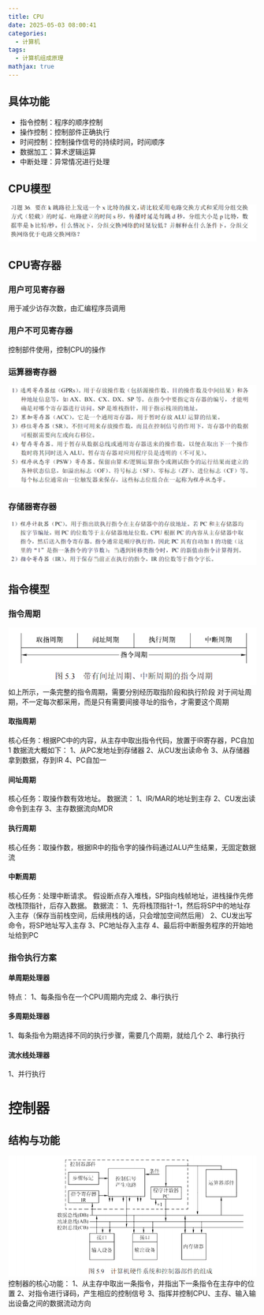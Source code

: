 ```yaml
---
title: CPU
date: 2025-05-03 08:00:41
categories:
  - 计算机
tags:
  - 计算机组成原理
mathjax: true
---
```


## 具体功能
- 指令控制：程序的顺序控制
- 操作控制：控制部件正确执行
- 时间控制：控制操作信号的持续时间，时间顺序
- 数据加工：算术逻辑运算
- 中断处理：异常情况进行处理

## CPU模型
![图片描述](/IMG/image.png)

## CPU寄存器
### 用户可见寄存器
用于减少访存次数，由汇编程序员调用
### 用户不可见寄存器
控制部件使用，控制CPU的操作
### 运算器寄存器
![图片描述](/IMG/image-1.png)
### 存储器寄存器
![图片描述](/IMG/image-3.png)

## 指令模型
### 指令周期
![图片描述](/IMG/image-5.png)
如上所示，一条完整的指令周期，需要分别经历取指阶段和执行阶段
对于间址周期，不一定每次都采用，而是只有需要间接寻址的指令，才需要这个周期
#### 取指周期
核心任务：根据PC中的内容，从主存中取出指令代码，放置于IR寄存器，PC自加1
数据流大概如下：
1、从PC发地址到存储器
2、从CU发出读命令
3、从存储器拿到数据，存到IR
4、PC自加一
#### 间址周期
核心任务：取操作数有效地址。
数据流：
1、IR/MAR的地址到主存
2、CU发出读命令到主存
3、主存数据流向MDR
#### 执行周期
核心任务：取操作数，根据IR中的指令字的操作码通过ALU产生结果，无固定数据流

#### 中断周期
核心任务：处理中断请求。
假设断点存入堆栈，SP指向栈帧地址，进栈操作先修改栈顶指针，后存入数据。
数据流：
1、先将栈顶指针-1，然后将SP中的地址存入主存（保存当前栈空间，后续用栈的话，只会增加空间然后用）
2、CU发出写命令，将SP地址写入主存
3、PC地址存入主存
4、最后将中断服务程序的开始地址给到PC

### 指令执行方案
#### 单周期处理器
特点：
1、每条指令在一个CPU周期内完成
2、串行执行
#### 多周期处理器
1、每条指令为期选择不同的执行步骤，需要几个周期，就给几个
2、串行执行

#### 流水线处理器
1、并行执行

# 控制器
## 结构与功能
![图片描述](/IMG/image-6.png)
控制器的核心功能：
1、从主存中取出一条指令，并指出下一条指令在主存中的位置
2、对指令进行译码，产生相应的控制信号
3、指挥并控制CPU、主存、输入输出设备之间的数据流动方向

### 

